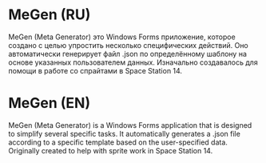 # MeGen (RU)

MeGen (Meta Generator) это Windows Forms приложение, которое создано с целью упростить несколько специфических действий. Оно автоматически генерирует файл .json по определённому шаблону на основе указанных пользователем данных. Изначально создавалось для помощи в работе со спрайтами в Space Station 14.

# MeGen (EN)

MeGen (Meta Generator) is a Windows Forms application that is designed to simplify several specific tasks. It automatically generates a .json file according to a specific template based on the user-specified data. Originally created to help with sprite work in Space Station 14.
